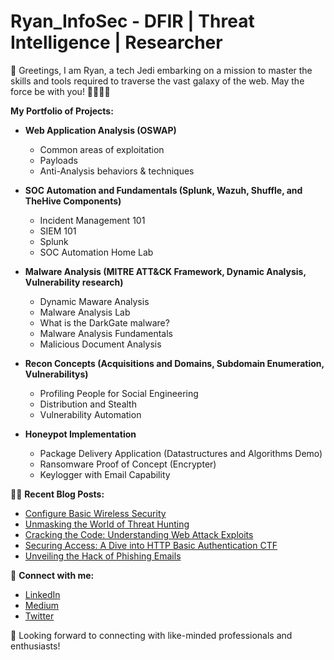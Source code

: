 # Ryan_InfoSec - DFIR | Threat Intelligence | Researcher

👋 Greetings, I am Ryan, a tech Jedi embarking on a mission to master the skills and tools required to traverse the vast galaxy of the web. May the force be with you! 🌌🧙‍♂️✨

**My Portfolio of Projects:**

- **Web Application Analysis (OSWAP)**
  - Common areas of exploitation
  - Payloads
  - Anti-Analysis behaviors & techniques

- **SOC Automation and Fundamentals (Splunk, Wazuh, Shuffle, and TheHive Components)**
  - Incident Management 101
  - SIEM 101
  - Splunk
  - SOC Automation Home Lab
 
- **Malware Analysis (MITRE ATT&CK Framework, Dynamic Analysis, Vulnerability research)**
  - Dynamic Maware Analysis
  - Malware Analysis Lab
  - What is the DarkGate malware?
  - Malware Analysis Fundamentals
  - Malicious Document Analysis

- **Recon Concepts (Acquisitions and Domains, Subdomain Enumeration, Vulnerabilitys)**
  - Profiling People for Social Engineering
  - Distribution and Stealth
  - Vulnerability Automation

- **Honeypot Implementation**
  - Package Delivery Application (Datastructures and Algorithms Demo)
  - Ransomware Proof of Concept (Encrypter)
  - Keylogger with Email Capability

👨‍💻 **Recent Blog Posts:**

- [Configure Basic Wireless Security](https://medium.com/@stewart.rj.b/configure-basic-wireless-security-e49fd694ce54)
- [Unmasking the World of Threat Hunting](https://medium.com/@stewart.rj.b/fa06b964120f)
- [Cracking the Code: Understanding Web Attack Exploits](https://medium.com/@stewart.rj.b/cracking-the-code-understanding-web-attacks-exploits-88e04dd3fee2)
- [Securing Access: A Dive into HTTP Basic Authentication CTF](https://medium.com/@stewart.rj.b/securing-access-a-dive-into-http-basic-authentication-ctf-bbebf6b7281b)
- [Unveiling the Hack of Phishing Emails](https://medium.com/@stewart.rj.b/unveiling-the-hack-of-phishing-emails-b28335c33e92)

🤝 **Connect with me:**
- [LinkedIn](https://www.linkedin.com/in/ryan-stewart-clt21)
- [Medium](https://medium.com/@stewart.rj.b)
- [Twitter](https://twitter.com/I_Heart_DFIR)
  
🔵 Looking forward to connecting with like-minded professionals and enthusiasts!
